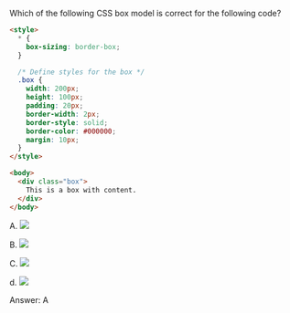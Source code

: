 Which of the following CSS box model is correct for the following code?


```html
<style>
  * {
    box-sizing: border-box;
  }

  /* Define styles for the box */
  .box {
    width: 200px;
    height: 100px;
    padding: 20px;
    border-width: 2px;
    border-style: solid;
    border-color: #000000;
    margin: 10px;
  }
</style>

<body>
  <div class="box">
    This is a box with content.
  </div>
</body>
```

A. ![](https://media.discordapp.net/attachments/1059741112715182130/1096478402522927257/image.png?width=299&height=199)  

B. ![](https://media.discordapp.net/attachments/1059741112715182130/1096478649315762176/image.png?width=282&height=194)  

C. ![](https://media.discordapp.net/attachments/1059741112715182130/1096478756085956690/image.png?width=272&height=195)  

d. ![](https://media.discordapp.net/attachments/1059741112715182130/1096478854807306250/image.png?width=306&height=209)  


Answer: A